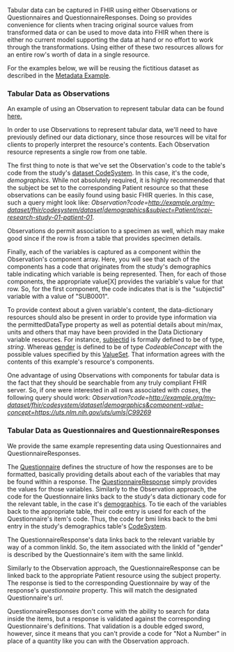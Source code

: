 Tabular data can be captured in FHIR using either Observations or Questionnaires and QuestionnaireResponses. Doing so provides convenience for clients when tracing original source values from transformed data or can be used to move data into FHIR when there is either no current model supporting the data at hand or no effort to work through the transformations. Using either of these two resources allows for an entire row's worth of data in a single resource. 

For the examples below, we will be reusing the fictitious dataset as described in the [Metadata Example](example_study_metadata.html). 

### Tabular Data as Observations
An example of using an Observation to represent tabular data can be found [here.](Observation-example-observation-data-row-1.html)

In order to use Observations to represent tabular data, we'll need to have previously defined our data dictionary, since those resources will be vital for clients to properly interpret the resource's contents. Each Observation resource represents a single row from one table. 

The first thing to note is that we've set the Observation's code to the table's code from the study's [dataset CodeSystem](CodeSystem-example-study-data-dictionary-dataset-codesystem-1.html). In this case, it's the code, *demographics*. While not absolutely required, it is highly recommended that the subject be set to the corresponding Patient resource so that these observations can be easily found using basic FHIR queries. In this case, such a query might look like: *Observation?code=http://example.org/my-dataset/fhir/codesystem/dataset|demographics&subject=Patient/ncpi-research-study-01-patient-01*.

Observations do permit association to a specimen as well, which may make good since if the row is from a table that provides specimen details. 

Finally, each of the variables is captured as a component within the Observation's component array. Here, you will see that each of the components has a code that originates from the study's demographics table indicating which variable is being represented. Then, for each of those components, the appropriate value[X] provides the variable's value for that row. So, for the first component, the code indicates that is is the "subjectid" variable with a value of "SUB0001". 

To provide context about a given variable's content, the data-dictionary resources should also be present in order to provide type information via the permittedDataType property as well as potential details about min/max, units and others that may have been provided in the Data Dictionary variable resources. For instance, [subjectid](ObservationDefinition-example-study-data-dictionary-variable-1-1.json.html) is formally defined to be of type, *string*. Whereas [gender](ObservationDefinition-example-study-data-dictionary-variable-1-2.json.html) is defined to be of type *CodeableConcept* with the possible values specified by this [ValueSet](http://hl7.org/fhir/ValueSet/administrative-gender). That information agrees with the contents of this example's resource's components. 

One advantage of using Observations with components for tabular data is the fact that they should be searchable from any truly compliant FHIR server. So, if one were interested in all rows associated with *cases*, the following query should work: *Observation?code=http://example.org/my-dataset/fhir/codesystem/dataset|demographics&component-value-concept=https://uts.nlm.nih.gov/uts/umls|C99269*

### Tabular Data as Questionnaires and QuestionnaireResponses
We provide the same example representing data using Questionnaires and QuestionnaireResponses. 

The [Questionnaire](Questionnaire-example-questionnaire-demographics-1.html) defines the structure of how the responses are to be formatted, basically providing details about each of the variables that may be found within a response. The [QuestionnaireResponse](QuestionnaireResponse-example-questionnaire-demographics-response-1.html) simply provides the values for those variables. Similarly to the Observation approach, the code for the Questionnaire links back to the study's data dictionary code for the relevant table, in the case it's [demographics](CodeSystem-example-study-data-dictionary-dataset-codesystem-1.html). To tie each of the variables back to the appropriate table, their code entry is used for each of the Questionnaire's item's code. Thus, the code for bmi links back to the bmi entry in the study's demographics table's [CodeSystem](CodeSystem-example-study-data-dictionary-dataset-codesystem-1.html). 

The QuestionnaireResponse's data links back to the relevant variable by way of a common linkId. So, the item associated with the linkId of "gender" is described by the Questionnaire's item with the same linkId. 

Similarly to the Observation approach, the QuestionnaireResponse can be linked back to the appropriate Patient resource using the subject property. The response is tied to the corresponding Questionnaire by way of the response's *questionnaire* property. This will match the designated Questionnaire's *url*. 

QuestionnaireResponses don't come with the ability to search for data inside the items, but a response is validated against the corresponding Questionnaire's definitions. That validation is a double edged sword, however, since it means that you can't provide a code for "Not a Number" in place of a quantity like you can with the Observation approach. 